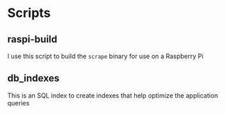 # Scripts

## raspi-build

I use this script to build the `scrape` binary for use on a Raspberry Pi

## db_indexes

This is an SQL index to create indexes that help optimize the application queries
